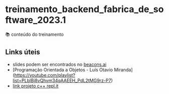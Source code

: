 # treinamento_backend_fabrica_de_software_2023.1
📚 conteúdo do treinamento

## Links úteis
- slides podem ser encontrados no [beacons.ai](https://beacons.ai/pdrtuche)
- [Programação Orientada a Objetos - Luís Otavio Miranda] (https://youtube.com/playlist?list=PLbIBj8vQhvm34qAAEEH_PdL2tMG9rz-P7)
- [link projeto c++ repl.it](https://replit.com/@pdrtuche/Projetin-C#main.cpp)
<!-- [passo a passo de como se fazer um projeto com Django Rest Framework](https://github.com/pdr-tuche/ROADMAP-django-rest)
-->

